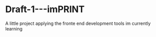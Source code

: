 # Draft-1---imPRINT

A little project applying the fronte end development tools im currently learning
